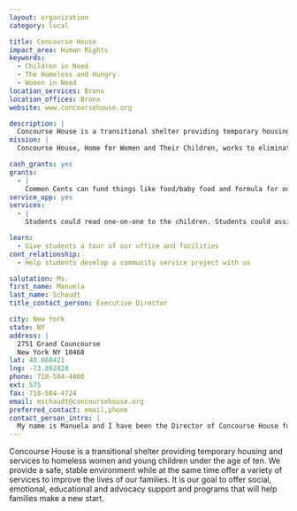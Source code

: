 ```yaml
---
layout: organization
category: local

title: Concourse House
impact_area: Human Rights
keywords: 
  - Children in Need
  - The Homeless and Hungry
  - Women in Need
location_services: Bronx
location_offices: Bronx
website: www.concoursehouse.org

description: |
  Concourse House is a transitional shelter providing temporary housing and services to homeless women and young children under the age of ten. We provide a safe, stable environment while at the same time offer a variety of services to improve the lives of our families. It is our goal to offer social, emotional, educational and advocacy support and programs that will help families make a new start.
mission: |
  Concourse House, Home for Women and Their Children, works to eliminate homelessness by providing homeless families with safe, stable transitional housing. Concourse House works with the families to break the cycle of poverty by providing a variety of social services and interactive programs that promote growth and independence.

cash_grants: yes
grants: 
  - |
    Common Cents can fund things like food/baby food and formula for our food pantry for $500. Arts and Craft supplies for our after-school and pre-school programs for $200-500. We can also use the money to buy books for our onsite library from $500-1000. We could use money to fund a toy drive $200-1000.
service_opp: yes
services: 
  - |
    Students could read one-on-one to the children. Students could assist in the pre-school program.

learn: 
  - Give students a tour of our office and facilities
cont_relationship: 
  - Help students develop a community service project with us

salutation: Ms.
first_name: Manuela
last_name: Schaudt
title_contact_person: Executive Director

city: New York
state: NY
address: |
  2751 Grand Councourse  
  New York NY 10468
lat: 40.868421
lng: -73.892828
phone: 718-584-4400
ext: 575
fax: 718-584-4724
email: mschaudt@concoursehouse.org
preferred_contact: email,phone
contact_person_intro: |
  My name is Manuela and I have been the Director of Concourse House for many years. I have seen the good that comes of donations and volunteers. The smiles and the opportunities Common Cents have provided is priceless. I am excited to be part of Common Cents and look forward to working together.
---
```

Concourse House is a transitional shelter providing temporary housing and services to homeless women and young children under the age of ten. We provide a safe, stable environment while at the same time offer a variety of services to improve the lives of our families. It is our goal to offer social, emotional, educational and advocacy support and programs that will help families make a new start.